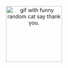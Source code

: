 <div align="center">
<img height="150" src="https://github.com/farelkun/farelkun/blob/master/mad.gif" alt="gif with funny random cat say thank you." />
</div>
